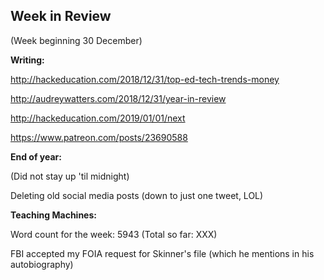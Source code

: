 ## Week in Review
(Week beginning 30 December)

**Writing:**

http://hackeducation.com/2018/12/31/top-ed-tech-trends-money

http://audreywatters.com/2018/12/31/year-in-review

http://hackeducation.com/2019/01/01/next

https://www.patreon.com/posts/23690588

**End of year:**

(Did not stay up 'til midnight)

Deleting old social media posts (down to just one tweet, LOL)

**Teaching Machines:**

Word count for the week: 5943
(Total so far: XXX)

FBI accepted my FOIA request for Skinner's file (which he mentions in his autobiography)

